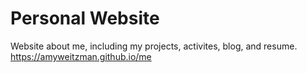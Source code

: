 # Personal Website
Website about me, including my projects, activites, blog, and resume.
https://amyweitzman.github.io/me
